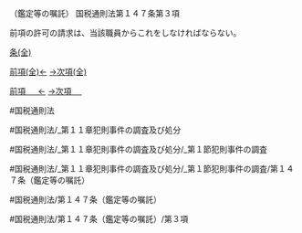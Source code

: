 （鑑定等の嘱託）
国税通則法第１４７条第３項

前項の許可の請求は、当該職員からこれをしなければならない。

[条(全)](国税通則法＿＿＿＿＿第１４７条_.md)

[前項(全)←](国税通則法＿＿＿＿＿第１４７条第２項_.md)    [→次項(全)](国税通則法＿＿＿＿＿第１４７条第４項_.md)

[前項 　 ←](国税通則法＿＿＿＿＿第１４７条第２項.md)    [→次項 　 ](国税通則法＿＿＿＿＿第１４７条第４項.md)



#国税通則法

#国税通則法/_第１１章犯則事件の調査及び処分

#国税通則法/_第１１章犯則事件の調査及び処分/_第１節犯則事件の調査

#国税通則法/_第１１章犯則事件の調査及び処分/_第１節犯則事件の調査/第１４７条（鑑定等の嘱託）

#国税通則法/第１４７条（鑑定等の嘱託）

#国税通則法/第１４７条（鑑定等の嘱託）/第３項

